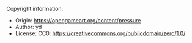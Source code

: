Copyright information:
* Origin: https://opengameart.org/content/pressure
* Author: yd
* License: CC0: https://creativecommons.org/publicdomain/zero/1.0/
